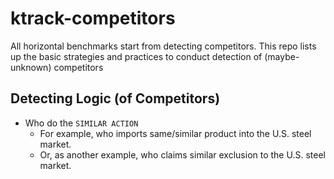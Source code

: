 # ktrack-competitors
All horizontal benchmarks start from detecting competitors. This repo lists up the basic strategies and practices to conduct detection of (maybe-unknown) competitors

## Detecting Logic (of Competitors)
- Who do the `SIMILAR ACTION` 
  - For example, who imports same/similar product into the U.S. steel market.
  - Or, as another example, who claims similar exclusion to the U.S. steel market.
